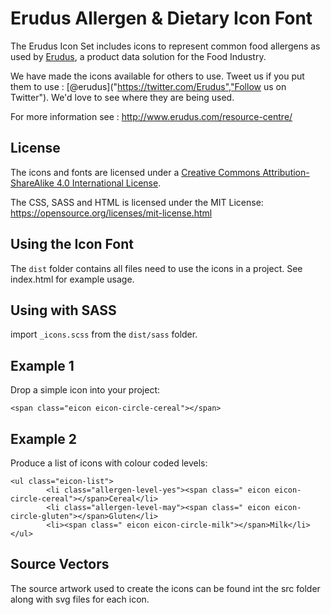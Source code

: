 # Erudus Allergen & Dietary Icon Font

The Erudus Icon Set includes icons to represent common food allergens as used by [Erudus](http://www.erudus.com/ "Erudus"), a product data solution for the Food Industry.  

We have made the icons available for others to use. Tweet us if you put them to use : [@erudus]("https://twitter.com/Erudus","Follow us on Twitter"). We'd love to see where they are being used.

For more information see : http://www.erudus.com/resource-centre/

## License

The icons and fonts are licensed under a [Creative Commons Attribution-ShareAlike 4.0 International License](http://creativecommons.org/licenses/by-sa/4.0/).

The CSS, SASS and HTML is licensed under the MIT License:
https://opensource.org/licenses/mit-license.html

## Using the Icon Font

The `dist` folder contains all files need to use the icons in a project. See index.html for example usage.

## Using with SASS

import `_icons.scss` from the `dist/sass` folder.

## Example 1

Drop a simple icon into your project:

`<span class="eicon eicon-circle-cereal"></span>`

## Example 2

Produce a list of icons with colour coded levels:

```
<ul class="eicon-list">
        <li class="allergen-level-yes"><span class=" eicon eicon-circle-cereal"></span>Cereal</li>
        <li class="allergen-level-may"><span class=" eicon eicon-circle-gluten"></span>Gluten</li>
        <li><span class=" eicon eicon-circle-milk"></span>Milk</li>
</ul>
```

## Source Vectors

The source artwork used to create the icons can be found int the src folder along with svg files for each icon.
